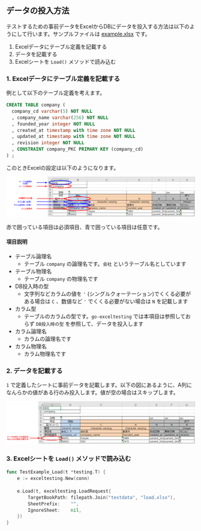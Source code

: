 ## データの投入方法

テストするための事前データをExcelからDBにデータを投入する方法は以下のようにして行います。サンプルファイルは [example.xlsx](./example.xlsx) です。

1. Excelデータにテーブル定義を記載する
2. データを記載する
3. Excelシートを `Load()` メソッドで読み込む

### 1. Excelデータにテーブル定義を記載する

例として以下のテーブル定義を考えます。

```sql
CREATE TABLE company (
  company_cd varchar(5) NOT NULL
  , company_name varchar(256) NOT NULL
  , founded_year integer NOT NULL
  , created_at timestamp with time zone NOT NULL
  , updated_at timestamp with time zone NOT NULL
  , revision integer NOT NULL
  , CONSTRAINT company_PKC PRIMARY KEY (company_cd)
) ;
```

このときExcelの設定は以下のようになります。

![](./image/insert_definition.drawio.png)

赤で囲っている項目は必須項目、青で囲っている項目は任意です。

#### 項目説明

* テーブル論理名
  * テーブル `company` の論理名です。`会社` というテーブル名としています
* テーブル物理名
  * テーブル `company` の物理名です
* DB投入時の型
  * 文字列などカラムの値を `'` (シングルクォーテーション)でくくる必要がある場合は `C` 、数値など `'` でくくる必要がない場合は `N` を記載します
* カラム型
  * テーブルのカラムの型です。`go-exceltesting` では本項目は参照しておらず `DB投入時の型` を参照して、データを投入します
* カラム論理名
  * カラムの論理名です
* カラム物理名
  * カラム物理名です

### 2. データを記載する

`1` で定義したシートに事前データを記載します。以下の図にあるように、A列になんらかの値がある行のみ投入します。値が空の場合はスキップします。

![](./image/insert_data.drawio.png)

### 3. Excelシートを `Load()` メソッドで読み込む

```go
func TestExample_Load(t *testing.T) {
	e := exceltesting.New(conn)

	e.Load(t, exceltesting.LoadRequest{
		TargetBookPath: filepath.Join("testdata", "load.xlsx"),
		SheetPrefix:    "",
		IgnoreSheet:    nil,
	})
}
```
